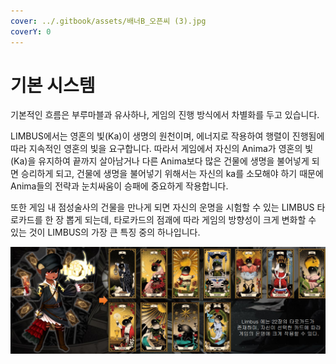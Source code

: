 ```yaml
---
cover: ../.gitbook/assets/배너B_오픈씨 (3).jpg
coverY: 0
---
```


# 기본 시스템

기본적인 흐름은 부루마블과 유사하나, 게임의 진행 방식에서 차별화를 두고 있습니다.&#x20;

LIMBUS에서는 영혼의 빛(Ka)이 생명의 원천이며, 에너지로 작용하여 행렬이 진행됨에 따라 지속적인 영혼의 빛을 요구합니다. 따라서 게임에서 자신의 Anima가 영혼의 빛(Ka)을 유지하여 끝까지 살아남거나 다른 Anima보다 많은 건물에 생명을 불어넣게 되면 승리하게 되고, 건물에 생명을 불어넣기 위해서는 자신의 ka를 소모해야 하기 때문에 Anima들의 전략과 눈치싸움이 승패에 중요하게 작용합니다.&#x20;

또한 게임 내 점성술사의 건물을 만나게 되면 자신의 운명을 시험할 수 있는 LIMBUS 타로카드를 한 장 뽑게 되는데, 타로카드의 점괘에 따라 게임의 방향성이 크게 변화할 수 있는 것이 LIMBUS의 가장 큰 특징 중의 하나입니다.

![](../.gitbook/assets/기본시스템.png)
